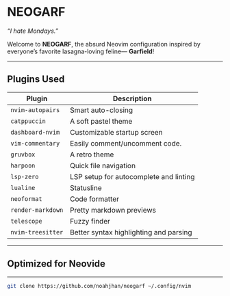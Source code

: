 # **NEOGARF**

_“I hate Mondays.”_

Welcome to **NEOGARF**, the absurd Neovim configuration inspired by everyone’s favorite lasagna-loving feline— **Garfield**!

---

## Plugins Used

| Plugin           | Description |
|------------------|-------------|
| `nvim-autopairs` | Smart auto-closing  |
| `catppuccin`     | A soft pastel theme  |
| `dashboard-nvim` | Customizable startup screen  |
| `vim-commentary` | Easily comment/uncomment code. |
| `gruvbox`        | A retro theme  |
| `harpoon`        | Quick file navigation  |
| `lsp-zero`       | LSP setup for autocomplete and linting |
| `lualine`        | Statusline  |
| `neoformat`      | Code formatter  |
| `render-markdown`| Pretty markdown previews |
| `telescope`      | Fuzzy finder |
| `nvim-treesitter`| Better syntax highlighting and parsing |

---

## Optimized for Neovide

---

```bash
git clone https://github.com/noahjhan/neogarf ~/.config/nvim
